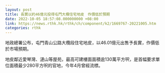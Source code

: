 ```yaml
---
layout: post
title: 長實以約46億元投得屯門大欖住宅地皮　作價低於預期
date: 2022-10-05 18:57:08.000000000 +08:00
link: https://news.rthk.hk/rthk/ch/component/k2/1669767-20221005.htm
categories: rthk
---
```


地政總署公布，屯門青山公路大欖段住宅地皮，以46.01億元出售予長實，作價低於市場預期。

地皮鄰近愛琴灣、漣山等屋苑，最高可建樓面面積逾130萬平方呎，是首幅要求單位面積最少280平方呎的官地，今年4月曾經流標。
